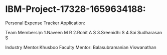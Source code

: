 # IBM-Project-17328-1659634188:

Personal Expense Tracker Application:

Team Members:\n
1.Naveen M R
2.Rohit A S
3.Sreenidhi S
4.Sai Sudharasan S

Industry Mentor:Khusboo
Faculty Mentor: Balasubramanian Viswanathan
